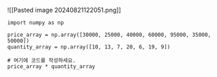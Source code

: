 ![[Pasted image 20240821122051.png]]


```
import numpy as np

price_array = np.array([30000, 25000, 40000, 60000, 95000, 35000, 50000])
quantity_array = np.array([10, 13, 7, 20, 6, 19, 9])

# 여기에 코드를 작성하세요.
price_array * quantity_array
```